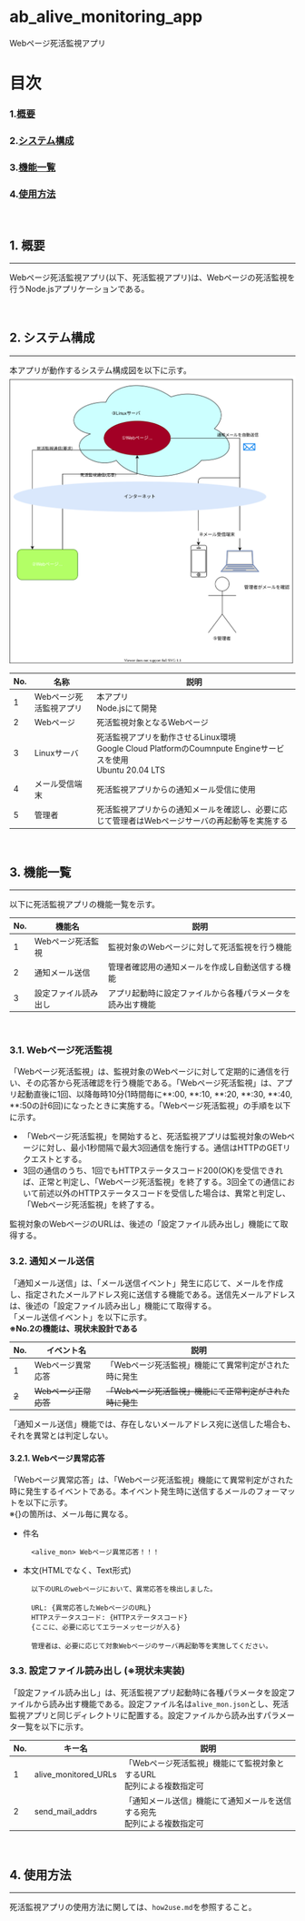 # ab_alive_monitoring_app
Webページ死活監視アプリ

# 目次
### 1.[概要](#anchor1)
### 2.[システム構成](#anchor2)
### 3.[機能一覧](#anchor3)
### 4.[使用方法](#anchor4)


<a id="anchor1"></a><br>    

## 1. 概要
---
 Webページ死活監視アプリ(以下、死活監視アプリ)は、Webページの死活監視を行うNode.jsアプリケーションである。


<a id="anchor2"></a><br>    

## 2. システム構成
---
 本アプリが動作するシステム構成図を以下に示す。
![](./README_img/systemConfiguration.dio.svg)

| No. | 名称                    | 説明                                                                                                              |
| --- | ----------------------- | ----------------------------------------------------------------------------------------------------------------- |
| 1   | Webページ死活監視アプリ | 本アプリ<br> Node.jsにて開発                                                                                      |
| 2   | Webページ               | 死活監視対象となるWebページ                                                                                       |
| 3   | Linuxサーバ             | 死活監視アプリを動作させるLinux環境<br> Google Cloud PlatformのCoumnpute Engineサービスを使用<br>Ubuntu 20.04 LTS |
| 4   | メール受信端末          | 死活監視アプリからの通知メール受信に使用                                                                          |
| 5   | 管理者                  | 死活監視アプリからの通知メールを確認し、必要に応じて管理者はWebページサーバの再起動等を実施する                   |

<a id="anchor3"></a><br>    

## 3. 機能一覧
---
以下に死活監視アプリの機能一覧を示す。

| No. | 機能名               | 説明                                                       |
| --- | -------------------- | ---------------------------------------------------------- |
| 1   | Webページ死活監視    | 監視対象のWebページに対して死活監視を行う機能              |
| 2   | 通知メール送信       | 管理者確認用の通知メールを作成し自動送信する機能           |
| 3   | 設定ファイル読み出し | アプリ起動時に設定ファイルから各種パラメータを読み出す機能 |
<br>

### 3.1. Webページ死活監視  
「Webページ死活監視」は、監視対象のWebページに対して定期的に通信を行い、その応答から死活確認を行う機能である。「Webページ死活監視」は、アプリ起動直後に1回、以降毎時10分(1時間毎に**:00, **:10, **:20, **:30, **:40, **:50の計6回)になったときに実施する。「Webページ死活監視」の手順を以下に示す。 

 * 「Webページ死活監視」を開始すると、死活監視アプリは監視対象のWebページに対し、最小1秒間隔で最大3回通信を施行する。通信はHTTPのGETリクエストとする。
 * 3回の通信のうち、1回でもHTTPステータスコード200(OK)を受信できれば、正常と判定し、「Webページ死活監視」を終了する。3回全ての通信において前述以外のHTTPステータスコードを受信した場合は、異常と判定し、「Webページ死活監視」を終了する。
    
監視対象のWebページのURLは、後述の「設定ファイル読み出し」機能にて取得する。
<br>

### 3.2. 通知メール送信
「通知メール送信」は、「メール送信イベント」発生に応じて、メールを作成し、指定されたメールアドレス宛に送信する機能である。送信先メールアドレスは、後述の「設定ファイル読み出し」機能にて取得する。  
「メール送信イベント」を以下に示す。  
    **※No.2の機能は、現状未設計である**

| No.   | イベント名            | 説明                                                      |
| ----- | --------------------- | --------------------------------------------------------- |
| 1     | Webページ異常応答     | 「Webページ死活監視」機能にて異常判定がされた時に発生     |
| ~~2~~ | ~~Webページ正常応答~~ | ~~「Webページ死活監視」機能にて正常判定がされた時に発生~~ |

「通知メール送信」機能では、存在しないメールアドレス宛に送信した場合も、それを異常とは判定しない。

#### 3.2.1. Webページ異常応答
「Webページ異常応答」は、「Webページ死活監視」機能にて異常判定がされた時に発生するイベントである。本イベント発生時に送信するメールのフォーマットを以下に示す。  
※{}の箇所は、メール毎に異なる。

* 件名  
  
        <alive_mon> Webページ異常応答！！！
* 本文(HTMLでなく、Text形式) 

        以下のURLのwebページにおいて、異常応答を検出しました。
        
        URL: {異常応答したWebページのURL}
        HTTPステータスコード: {HTTPステータスコード}  
        {ここに、必要に応じてエラーメッセージが入る}

        管理者は、必要に応じて対象Webページのサーバ再起動等を実施してください。

### 3.3. 設定ファイル読み出し (※現状未実装)
「設定ファイル読み出し」は、死活監視アプリ起動時に各種パラメータを設定ファイルから読み出す機能である。設定ファイル名は`alive_mon.json`とし、死活監視アプリと同じディレクトリに配置する。設定ファイルから読み出すパラメータ一覧を以下に示す。

| No. | キー名               | 説明                                                                       |
| --- | -------------------- | -------------------------------------------------------------------------- |
| 1   | alive_monitored_URLs | 「Webページ死活監視」機能にて監視対象とするURL<br>配列による複数指定可     |
| 2   | send_mail_addrs      | 「通知メール送信」機能にて通知メールを送信する宛先<br>配列による複数指定可 |


<a id="anchor4"></a><br>    

## 4. 使用方法
---
死活監視アプリの使用方法に関しては、`how2use.md`を参照すること。
  